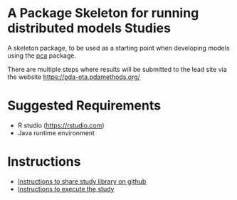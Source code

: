 A Package Skeleton for running distributed models Studies
========================================================

A skeleton package, to be used as a starting point when developing models using the [pca](https://cran.r-project.org/web/packages/pda/pda.pdf) package.

There are multiple steps where results will be submitted to the lead site via the website https://pda-ota.pdamethods.org/  


Suggested Requirements
===================
- R studio (https://rstudio.com)
- Java runtime environment

Instructions
========================================================

- [Instructions to share study library on github](STUDY-PACKAGE-SHARE.md)
- [Instructions to execute the study ](STUDY-PACKAGE-EXECUTE.md)


